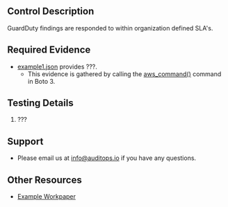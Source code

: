 ## Control Description
GuardDuty findings are responded to within organization defined SLA's.

## Required Evidence
* [example1.json](./example1.json) provides ???.
  * This evidence is gathered by calling the [aws_command()](aws.com) command in Boto 3. 

## Testing Details
1. ???

## Support
- Please email us at info@auditops.io if you have any questions.

## Other Resources
- [Example Workpaper](google.com)
